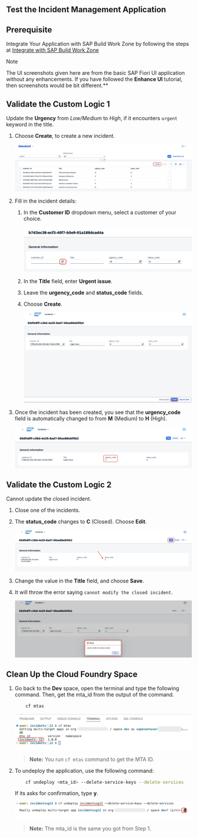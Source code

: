 ## Test the Incident Management Application

## Prerequisite

Integrate Your Application with SAP Build Work Zone by following the steps at [Integrate with SAP Build Work Zone](integrate-workzone.md)

> [!NOTE]
> The UI screenshots given here are from the basic SAP Fiori UI application without any enhancements. If you have followed the **Enhance UI** tutorial, then screenshots would be bit different.**   

## Validate the Custom Logic 1

Update the **Urgency** from *Low/Medium* to *High*, if it encounters ```urgent``` keyword in the title.

1. Choose **Create**, to create a new incident.

    ![testing](../images/e2e-testing/incident_create.png)

2. Fill in the incident details:

    1. In the **Customer ID** dropdown menu, select a customer of your choice.

        ![testing](../images/e2e-testing/customer_value_help.png)

    2. In the **Title** field, enter **Urgent issue**.

    3. Leave the **urgency_code** and **status_code** fields.

    4. Choose **Create**.

        ![testing](../images/e2e-testing/create_draft.png)

3. Once the incident has been created, you see that the **urgency_code** field is automatically changed to from **M** (Medium) to **H** (High).

    ![testing](../images/e2e-testing/updated_high.png)

## Validate the Custom Logic 2

Cannot update the closed incident.

1. Close one of the incidents. 

2. The **status_code** changes to **C** (Closed). Choose **Edit**.

    ![testing](../images/e2e-testing/edit_closed.png)

3. Change the value in the **Title** field, and choose **Save**.

4. It will throw the error saying `cannot modify the closed incident`.

    ![testing](../images/e2e-testing/logic2_check.png)

## Clean Up the Cloud Foundry Space

1. Go back to the **Dev** space, open the terminal and type the following command. Then, get the mta_id from the output of the command.

    ```sh
        cf mtas
    ```

    ![testing](../images/e2e-testing/get_mtaid.png)

    > **Note:** You run `cf mtas` command to get the MTA ID.

2. To undeploy the application, use the following command:

    ```sh
        cf undeploy <mta_id> --delete-service-keys --delete-services
    ```

    If its asks for confirmation, type **y**.

    ![testing](../images/e2e-testing/undeploy_confirm.png)

    > **Note:** The mta_id is the same you got from Step 1.
